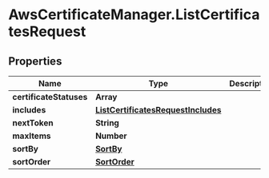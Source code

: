 # AwsCertificateManager.ListCertificatesRequest

## Properties

Name | Type | Description | Notes
------------ | ------------- | ------------- | -------------
**certificateStatuses** | **Array** |  | [optional] 
**includes** | [**ListCertificatesRequestIncludes**](ListCertificatesRequestIncludes.md) |  | [optional] 
**nextToken** | **String** |  | [optional] 
**maxItems** | **Number** |  | [optional] 
**sortBy** | [**SortBy**](SortBy.md) |  | [optional] 
**sortOrder** | [**SortOrder**](SortOrder.md) |  | [optional] 


